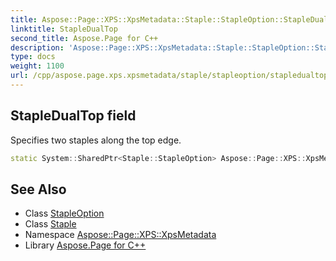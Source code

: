 ```yaml
---
title: Aspose::Page::XPS::XpsMetadata::Staple::StapleOption::StapleDualTop field
linktitle: StapleDualTop
second_title: Aspose.Page for C++
description: 'Aspose::Page::XPS::XpsMetadata::Staple::StapleOption::StapleDualTop field. Specifies two staples along the top edge in C++.'
type: docs
weight: 1100
url: /cpp/aspose.page.xps.xpsmetadata/staple/stapleoption/stapledualtop/
---
```

## StapleDualTop field


Specifies two staples along the top edge.

```cpp
static System::SharedPtr<Staple::StapleOption> Aspose::Page::XPS::XpsMetadata::Staple::StapleOption::StapleDualTop
```

## See Also

* Class [StapleOption](../)
* Class [Staple](../../)
* Namespace [Aspose::Page::XPS::XpsMetadata](../../../)
* Library [Aspose.Page for C++](../../../../)
